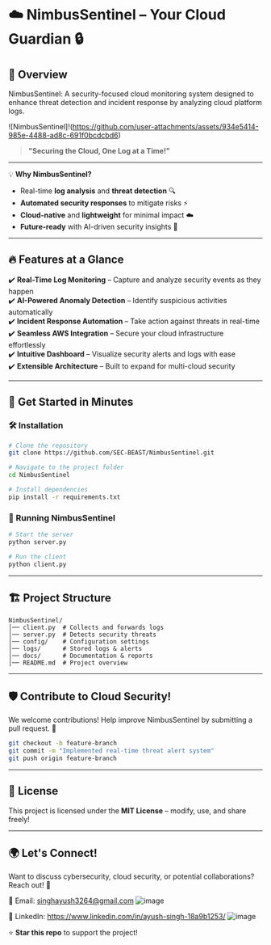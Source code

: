 # ☁️ NimbusSentinel – Your Cloud Guardian 🔒

## 🚀 Overview

NimbusSentinel: A security-focused cloud monitoring system designed to enhance threat detection and incident response by analyzing cloud platform logs.

![NimbusSentinel]!(https://github.com/user-attachments/assets/934e5414-985e-4488-ad8c-691f0bcdcbd6)
 
> **"Securing the Cloud, One Log at a Time!"**

---


💡 **Why NimbusSentinel?**
- Real-time **log analysis** and **threat detection** 🔍
- **Automated security responses** to mitigate risks ⚡
- **Cloud-native** and **lightweight** for minimal impact ☁️
- **Future-ready** with AI-driven security insights 🤖

---

## 🔥 Features at a Glance

✔️ **Real-Time Log Monitoring** – Capture and analyze security events as they happen  
✔️ **AI-Powered Anomaly Detection** – Identify suspicious activities automatically  
✔️ **Incident Response Automation** – Take action against threats in real-time  
✔️ **Seamless AWS Integration** – Secure your cloud infrastructure effortlessly  
✔️ **Intuitive Dashboard** – Visualize security alerts and logs with ease  
✔️ **Extensible Architecture** – Built to expand for multi-cloud security  

---

## 🎯 Get Started in Minutes

### 🛠️ Installation

```bash
# Clone the repository
git clone https://github.com/SEC-BEAST/NimbusSentinel.git

# Navigate to the project folder
cd NimbusSentinel

# Install dependencies
pip install -r requirements.txt
```

### 🚀 Running NimbusSentinel

```bash
# Start the server
python server.py

# Run the client
python client.py
```

---

## 🏗️ Project Structure
```
NimbusSentinel/
│── client.py  # Collects and forwards logs
│── server.py  # Detects security threats
│── config/    # Configuration settings
│── logs/      # Stored logs & alerts
│── docs/      # Documentation & reports
│── README.md  # Project overview
```

---

## 🛡️ Contribute to Cloud Security!

We welcome contributions! Help improve NimbusSentinel by submitting a pull request. 🚀

```bash
git checkout -b feature-branch
git commit -m "Implemented real-time threat alert system"
git push origin feature-branch
```

---

## 📜 License
This project is licensed under the **MIT License** – modify, use, and share freely!

---

## 🌍 Let's Connect!
Want to discuss cybersecurity, cloud security, or potential collaborations? Reach out! 🚀

📧 Email: singhayush3264@gmail.com ![image](https://github.com/user-attachments/assets/0f143031-4e3e-4178-91cf-b36be5bcb9b6)


🔗 LinkedIn:  https://www.linkedin.com/in/ayush-singh-18a9b1253/ ![image](https://github.com/user-attachments/assets/bf25652b-0cab-41ea-9525-7d972b1f4d77)


⭐ **Star this repo** to support the project!
